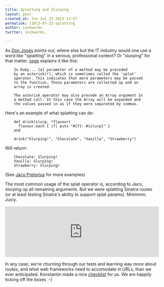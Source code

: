 ```yaml
---
title: Splatting and Slurping
layout: post
created_at: Tue Jul 23 2013 17:57
permalink: /2013-07-23-splatting
author: inchworms
twitter: inchworms_

---
```


As [Don Jones](http://technet.microsoft.com/en-us/magazine/gg675931.aspx) points out, where else but the IT industry would one use a word like "splatting" in a serious, professional context? Or "slurping" for that matter. [osgx](http://stackoverflow.com/users/196561/osgx) explains it like this:

		In Ruby... [a] parameter of a method may be preceded 
		by an asterisk(*), which is sometimes called the 'splat' 
		operator. This indicates that more parameters may be passed 
		to the function. Those parameters are collected up and an 
		array is created.

		The asterisk operator may also precede an Array argument in 
		a method call. In this case the Array will be expanded and 
		the values passed in as if they were separated by commas.

Here's an example of what splatting can do:
		
		def drink(slurp, *flavour)
		  flavour.each { |f| puts "#{f}: #{slurp}" }
		end
		 
		drink("Slurping!", "Chocolate", "Vanilla", "Strawberry")

Will return:

		Chocolate: Slurping!
		Vanilla: Slurping!
		Strawberry: Slurping!

(See [Jaco Pretorius](http://www.jacopretorius.net/2012/01/splat-operator-in-ruby.html) for more examples)

The most common usage of the splat operator is, according to Jaco, slurping up all remaining arguments. But we were splatting Sinatra routes (or at least testing Sinatra's ability to support splat params). Mmmmm. Juicy.

<iframe width="100%" height="166" scrolling="no" frameborder="no" src="https://w.soundcloud.com/player/?url=http%3A%2F%2Fapi.soundcloud.com%2Ftracks%2F102248467&amp;color=ff6600&amp;auto_play=false&amp;show_artwork=false"></iframe>
<p></p>

In any case, we're churning through our tests and learning way more about routes, and what web frameworks need to accomodate in URLs, than we ever anticipated. Konstantin made a nice [checklist](https://github.com/inchworms/sinatra_tests/issues/3) for us. We are happily ticking off the boxes :-)



